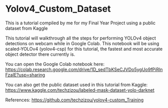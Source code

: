# Yolov4_Custom_Dataset
This is a tutorial compiled by me for my Final Year Project using a public dataset from Kaggle

This tutorial will walkthrough all the steps for performing YOLOv4 object detections on webcam while in Google Colab.
This notebook will be using scaled-YOLOv4 (yolov4-csp) for this tutorial, the fastest and most accurate object detector there currently is.

You can open the Google Colab notebook here:
https://colab.research.google.com/drive/1D_sedTbKSeCJVDo5ygUo9fPiRlnFzaIE?usp=sharing

You can also get the public dataset used in this tutorial from Kaggle:
https://www.kaggle.com/techzizou/labeled-mask-dataset-yolo-darknet

References:
https://github.com/techzizou/yolov4-custom_Training
